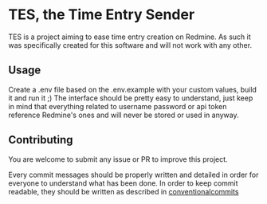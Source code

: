 # TES, the Time Entry Sender

TES is a project aiming to ease time entry creation on Redmine.
As such it was specifically created for this software and will not work with any other. 

## Usage

Create a .env file based on the .env.example with your custom values, build it and run it ;)
The interface should be pretty easy to understand, just keep in mind that everything related to username password or api token reference Redmine's ones and will never be stored or used in anyway.  

## Contributing

You are welcome to submit any issue or PR to improve this project. 

Every commit messages should be properly written and detailed in order for everyone to understand what has been done. 
In order to keep commit readable, they should be written as described in [conventionalcommits](https://www.conventionalcommits.org/en/v1.0.0/)

